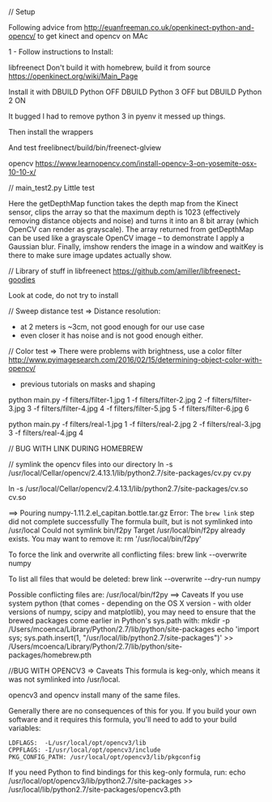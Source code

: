 // Setup

Following advice from http://euanfreeman.co.uk/openkinect-python-and-opencv/ to get kinect and opencv on MAc

1 - Follow instructions to Install:


libfreenect Don't build it with homebrew, build it from source
https://openkinect.org/wiki/Main_Page

Install it with DBUILD Python OFF DBUILD Python 3 OFF but DBUILD Python 2 ON

It bugged I had to remove python 3 in pyenv it messed up things.

Then install the wrappers 

And test freelibnect/build/bin/freenect-glview

opencv https://www.learnopencv.com/install-opencv-3-on-yosemite-osx-10-10-x/

// main_test2.py Little test

Here the getDepthMap function takes the depth map from the Kinect sensor, clips the array so that the maximum depth is 1023 (effectively removing distance objects and noise) and turns it into an 8 bit array (which OpenCV can render as grayscale). The array returned from getDepthMap can be used like a grayscale OpenCV image – to demonstrate I apply a Gaussian blur. Finally, imshow renders the image in a window and waitKey is there to make sure image updates actually show.

// Library of stuff in libfreenect https://github.com/amiller/libfreenect-goodies 

Look at code, do not try to install

// Sweep distance test => Distance resolution:
- at 2 meters is ~3cm, not good enough for our use case
- even closer it has noise and is not good enough either.

// Color test => There were problems with brightness, use a color filter
http://www.pyimagesearch.com/2016/02/15/determining-object-color-with-opencv/
+ previous tutorials on masks and shaping

python main.py -f filters/filter-1.jpg 1 -f filters/filter-2.jpg 2 -f filters/filter-3.jpg 3 -f filters/filter-4.jpg 4 -f filters/filter-5.jpg 5 -f filters/filter-6.jpg 6

python main.py -f filters/real-1.jpg 1 -f filters/real-2.jpg 2 -f filters/real-3.jpg 3 -f filters/real-4.jpg 4

// BUG WITH LINK DURING HOMEBREW

// symlink the opencv files into our directory
ln -s /usr/local/Cellar/opencv/2.4.13.1/lib/python2.7/site-packages/cv.py cv.py

ln -s /usr/local/Cellar/opencv/2.4.13.1/lib/python2.7/site-packages/cv.so cv.so

==> Pouring numpy-1.11.2.el_capitan.bottle.tar.gz
Error: The `brew link` step did not complete successfully
The formula built, but is not symlinked into /usr/local
Could not symlink bin/f2py
Target /usr/local/bin/f2py
already exists. You may want to remove it:
  rm '/usr/local/bin/f2py'

To force the link and overwrite all conflicting files:
  brew link --overwrite numpy

To list all files that would be deleted:
  brew link --overwrite --dry-run numpy

Possible conflicting files are:
/usr/local/bin/f2py
==> Caveats
If you use system python (that comes - depending on the OS X version -
with older versions of numpy, scipy and matplotlib), you may need to
ensure that the brewed packages come earlier in Python's sys.path with:
  mkdir -p /Users/mcoenca/Library/Python/2.7/lib/python/site-packages
  echo 'import sys; sys.path.insert(1, "/usr/local/lib/python2.7/site-packages")' >> /Users/mcoenca/Library/Python/2.7/lib/python/site-packages/homebrew.pth

  //BUG WITH OPENCV3
  => Caveats
This formula is keg-only, which means it was not symlinked into /usr/local.

opencv3 and opencv install many of the same files.

Generally there are no consequences of this for you. If you build your
own software and it requires this formula, you'll need to add to your
build variables:

    LDFLAGS:  -L/usr/local/opt/opencv3/lib
    CPPFLAGS: -I/usr/local/opt/opencv3/include
    PKG_CONFIG_PATH: /usr/local/opt/opencv3/lib/pkgconfig


If you need Python to find bindings for this keg-only formula, run:
  echo /usr/local/opt/opencv3/lib/python2.7/site-packages >> /usr/local/lib/python2.7/site-packages/opencv3.pth
